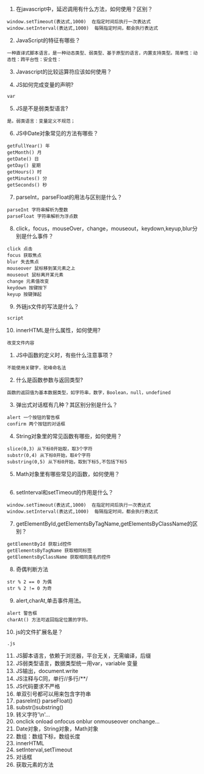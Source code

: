 1. 在javascript中，延迟调用有什么方法，如何使用？区别？
```
window.setTimeout(表达式,1000)  在指定时间后执行一次表达式
window.setInterval(表达式,1000)  每隔指定时间，都会执行表达式
```
2. JavaScript的特征有哪些？
```
一种直译式脚本语言，是一种动态类型、弱类型、基于原型的语言，内置支持类型。简单性：动态性：跨平台性：安全性：
```
3. Javascript的比较运算符应该如何使用？

4. JS如何完成变量的声明?
```
var
```
5. JS是不是弱类型语言?
```
是。弱类语言：变量定义不规范；
```
6. JS中Date对象常见的方法有哪些？
```
getFullYear() 年
getMonth() 月
getDate() 日
getDay() 星期
getHours() 时
getMinutes() 分
getSeconds() 秒
```
7. parseInt，parseFloat的用法与区别是什么？
```
parseInt 字符串解析为整数
parseFloat 字符串解析为浮点数
```
8. click，focus，mouseOver，change，mouseout，keydown,keyup,blur分别是什么事件？
```
click 点击
focus 获取焦点
blur 失去焦点
mouseover 鼠标移到某元素之上
mouseout 鼠标离开某元素
change 元素值改变
keydown 按键按下
keyup 按键弹起
```
9.  外链js文件的写法是什么？
```
script
```
10. innerHTML是什么属性，如何使用?
```
改变文件内容
```
1.  JS中函数的定义时，有些什么注意事项？
```
不能使用关键字，驼峰命名法
```
2.  什么是函数参数与返回类型?
```
函数的返回值为基本数据类型，如字符串，数字，Boolean，null，undefined
```
3.  弹出式对话框有几种？其区别分别是什么？
```
alert 一个按钮的警告框
confirm 两个按钮的对话框
```
4.  String对象里的常见函数有哪些，如何使用？
```
slice(0,3) 从下标0开始取，取3个字符
substr(0,4) 从下标0开始，取4个字符
substring(0,5) 从下标0开始，取到下标5,不包括下标5
```
5.  Math对象里有哪些常见的函数，如何使用？
```

```
6.  setInterval和setTimeout的作用是什么？
```
window.setTimeout(表达式,1000)  在指定时间后执行一次表达式
window.setInterval(表达式,1000)  每隔指定时间，都会执行表达式
```
7.  getElementById,getElementsByTagName,getElementsByClassName的区别？
```
getElementById 获取id控件
getElementsByTagName 获取相同标签
getElementsByClassName 获取相同类名的控件
```
8.  奇偶判断方法
```
str % 2 == 0 为偶
str % 2 != 0 为奇
```
9.  alert,charAt,单击事件用法。
```
alert 警告框
charAt() 方法可返回指定位置的字符。
```
10. js的文件扩展名是？
```
.js
```
11. JS脚本语言，依赖于浏览器，平台无关，无需编译，后缀
12. JS弱类型语言，数据类型统一用var，variable  变量
13. JS输出，document.write
14. JS注释与C同，单行//多行/**/
15. JS代码要求不严格
16. 单双引号都可以用来包含字符串
17. pasreInt() parseFloat()
18. substr()substring()
19. 转义字符'\n'...
20. onclick  onload  onfocus onblur onmouseover onchange...
21. Date对象，String对象，Math对象
22. 数组：数组下标，数组长度
23. innerHTML
24. setInterval,setTimeout
25. 对话框
26. 获取元素的方法
